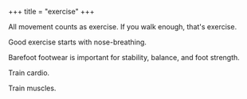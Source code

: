 +++
title = "exercise"
+++

All movement counts as exercise. If you walk enough, that's exercise.

Good exercise starts with nose-breathing.

Barefoot footwear is important for stability, balance, and foot strength.

Train cardio.

Train muscles.
